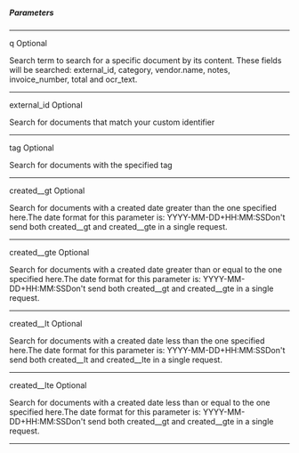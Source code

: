 ##### Parameters

---
<span className="parameter-text">q</span> <span className="parameter-info">Optional</span>

Search term to search for a specific document by its content. These fields will be searched: external_id, category, vendor.name, notes, invoice_number, total and ocr_text.

---
<span className="parameter-text">external_id</span> <span className="parameter-info">Optional</span>

Search for documents that match your custom identifier

---
<span className="parameter-text">tag</span> <span className="parameter-info">Optional</span>

Search for documents with the specified tag

---
<span className="parameter-text">created__gt</span> <span className="parameter-info">Optional</span>

Search for documents with a created date greater than the one specified here.The date format for this parameter is: YYYY-MM-DD+HH:MM:SSDon't send both created__gt and created__gte in a single request.

---
<span className="parameter-text">created__gte</span> <span className="parameter-info">Optional</span>

Search for documents with a created date greater than or equal to the one specified here.The date format for this parameter is: YYYY-MM-DD+HH:MM:SSDon't send both created__gt and created__gte in a single request.

---
<span className="parameter-text">created__lt</span> <span className="parameter-info">Optional</span>

Search for documents with a created date less than the one specified here.The date format for this parameter is: YYYY-MM-DD+HH:MM:SSDon't send both created__lt and created__lte in a single request.

---
<span className="parameter-text">created__lte</span> <span className="parameter-info">Optional</span>

Search for documents with a created date less than or equal to the one specified here.The date format for this parameter is: YYYY-MM-DD+HH:MM:SSDon't send both created__gt and created__gte in a single request.

---
